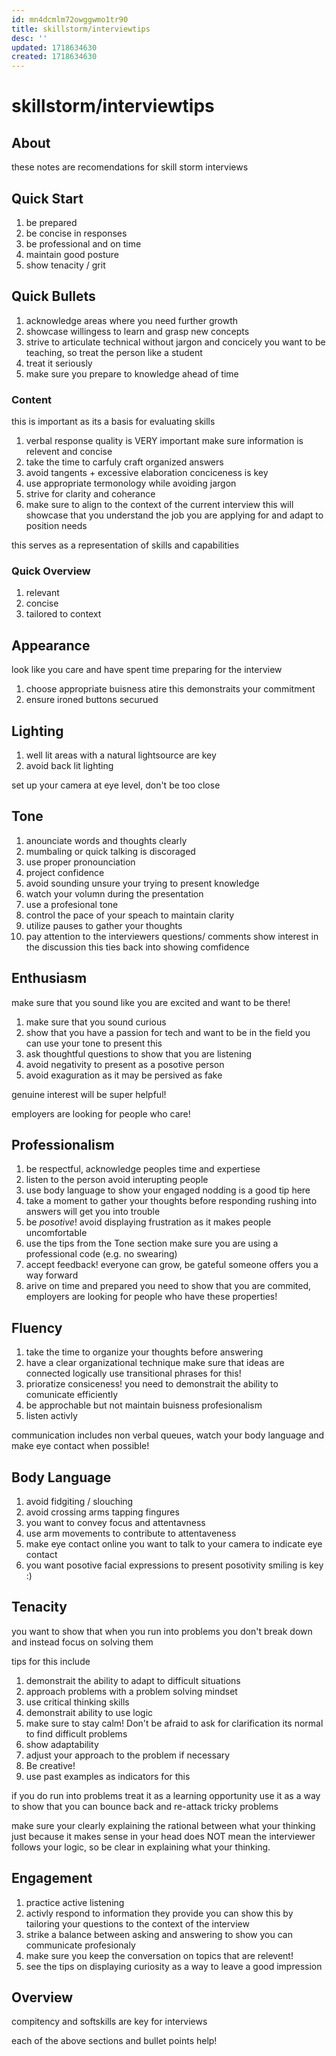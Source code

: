 ```yaml
---
id: mn4dcmlm72owggwmo1tr90
title: skillstorm/interviewtips
desc: ''
updated: 1718634630
created: 1718634630
---
```

# skillstorm/interviewtips

## About

these notes are recomendations for skill storm interviews

## Quick Start

1. be prepared
2. be concise in responses
3. be professional and on time
4. maintain good posture
5. show tenacity / grit

## Quick Bullets

1. acknowledge areas where you need further growth
2. showcase willingess to learn and grasp new concepts
3. strive to articulate technical without jargon and concicely
    you want to be teaching, so treat the person like a student
4. treat it seriously
5. make sure you prepare to knowledge ahead of time

### Content

this is important as its a basis for evaluating skills

1. verbal response quality is VERY important
    make sure information is relevent and concise
2. take the time to carfuly craft organized answers
3. avoid tangents + excessive elaboration conciceness is key
4. use appropriate termonology while avoiding jargon
5. strive for clarity and coherance
6. make sure to align to the context of the current interview
    this will showcase that you understand the job you are applying for
    and adapt to position needs

this serves as a representation of skills and capabilities

### Quick Overview
1. relevant
2. concise
3. tailored to context

## Appearance

look like you care and have spent time preparing for the interview

1. choose appropriate buisness atire
    this demonstraits your commitment
2. ensure ironed buttons securued

## Lighting

1. well lit areas with a natural lightsource are key
2. avoid back lit lighting

set up your camera at eye level, don't be too close

## Tone

1. anounciate words and thoughts clearly
2. mumbaling or quick talking is discoraged
3. use proper pronounciation
4. project confidence
5. avoid sounding unsure
    your trying to present knowledge
6. watch your volumn during the presentation
7. use a profesional tone
8. control the pace of your speach to maintain clarity
9. utilize pauses to gather your thoughts
10. pay attention to the interviewers questions/ comments
        show interest in the discussion
        this ties back into showing comfidence

## Enthusiasm
    
make sure that you sound like you are excited and want to be there!

1. make sure that you sound curious
2. show that you have a passion for tech and want to be in the field
    you can use your tone to present this
3. ask thoughtful questions to show that you are listening
4. avoid negativity to present as a posotive person
5. avoid exaguration as it may be persived as fake

genuine interest will be super helpful!

employers are looking for people who care!

## Professionalism

1. be respectful, acknowledge peoples time and expertiese
2. listen to the person
    avoid interupting people
3. use body language to show your engaged
    nodding is a good tip here
4. take a moment to gather your thoughts before responding
    rushing into answers will get you into trouble
5. be *posotive*!
    avoid displaying frustration as it makes people uncomfortable
6. use the tips from the Tone section
    make sure you are using a professional code (e.g. no swearing)
7. accept feedback!
    everyone can grow, be gateful someone offers you a way forward
8. arive on time and prepared
    you need to show that you are commited, employers are looking for
    people who have these properties!

## Fluency

1. take the time to organize your thoughts before answering
2. have a clear organizational technique
    make sure that ideas are connected logically
    use transitional phrases for this!
3. prioratize consiceness!
    you need to demonstrait the ability to comunicate efficiently
4. be approchable but not maintain buisness profesionalism
5. listen activly

communication includes non verbal queues, watch your body language and
make eye contact when possible!

## Body Language

1. avoid fidgiting / slouching
2. avoid crossing arms tapping fingures
3. you want to convey focus and attentavness
4. use arm movements to contribute to attentaveness
5. make eye contact
    online you want to talk to your camera to indicate eye contact
6. you want posotive facial expressions to present posotivity
    smiling is key :)

## Tenacity

you want to show that when you run into problems you don't break
down and instead focus on solving them

tips for this include

1. demonstrait the ability to adapt to difficult situations
2. approach problems with a problem solving mindset
3. use critical thinking skills
4. demonstrait ability to use logic
5. make sure to stay calm! Don't be afraid to ask for clarification
    its normal to find difficult problems
6. show adaptability
7. adjust your approach to the problem if necessary
8. Be creative!
9. use past examples as indicators for this

if you do run into problems treat it as a learning opportunity
use it as a way to show that you can bounce back and re-attack
tricky problems

make sure your clearly explaining the rational between what your thinking
just because it makes sense in your head does NOT mean the interviewer
follows your logic, so be clear in explaining what your thinking.


## Engagement

1. practice active listening
2. activly respond to information they provide
    you can show this by tailoring your questions to the context
    of the interview
3. strike a balance between asking and answering to show you can
    communicate profesionaly
4. make sure you keep the conversation on topics that are relevent!
5. see the tips on displaying curiosity as a way to leave a good impression


## Overview

compitency and softskills are key for interviews

each of the above sections and bullet points help!
